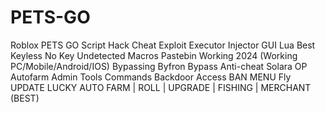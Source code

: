 # PETS-GO
Roblox PETS GO Script Hack Cheat Exploit Executor Injector GUI Lua Best Keyless No Key Undetected Macros Pastebin Working 2024 (Working PC/Mobile/Android/IOS) Bypassing Byfron Bypass Anti-cheat Solara OP Autofarm Admin Tools Commands Backdoor Access BAN MENU Fly UPDATE LUCKY AUTO FARM | ROLL | UPGRADE | FISHING | MERCHANT (BEST)

